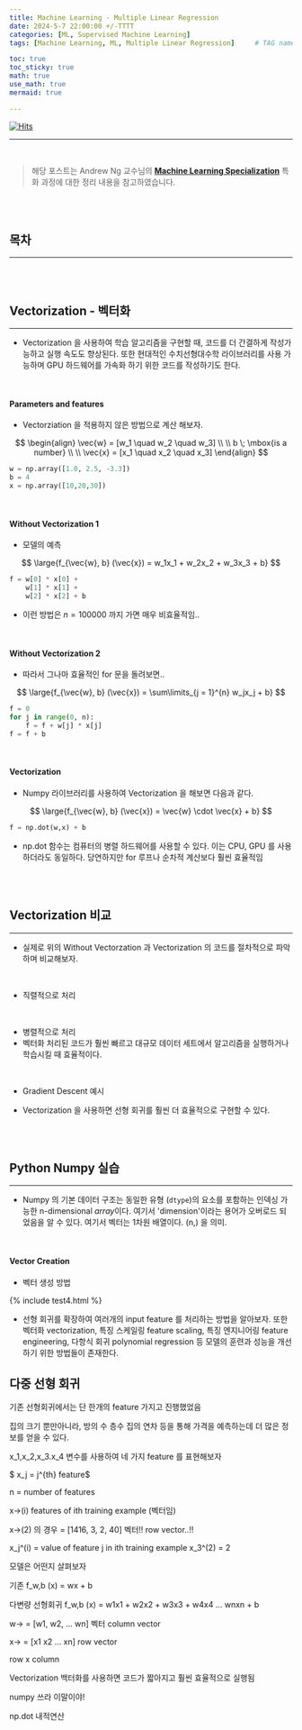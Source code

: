 ```yaml
---
title: Machine Learning - Multiple Linear Regression
date: 2024-5-7 22:00:00 +/-TTTT
categories: [ML, Supervised Machine Learning]
tags: [Machine Learning, ML, Multiple Linear Regression]     # TAG names should always be lowercase

toc: true
toc_sticky: true
math: true  
use_math: true
mermaid: true

---
```


[![Hits](https://hits.seeyoufarm.com/api/count/incr/badge.svg?url=https%3A%2F%2Fepheria.github.io&count_bg=%2379C83D&title_bg=%23555555&icon=&icon_color=%23E7E7E7&title=views&edge_flat=false)](https://hits.seeyoufarm.com)

---

<br>

> 해당 포스트는 Andrew Ng 교수님의  [**Machine Learning Specialization**](https://www.coursera.org/specializations/machine-learning-introduction) 특화 과정에 대한 정리 내용을 참고하였습니다.

<br>
<br>

## 목차
---


<br>
<br>

## Vectorization - 벡터화
---

- Vectorization 을 사용하여 학습 알고리즘을 구현할 때, 코드를 더 간결하게 작성가능하고 실행 속도도 향상된다. 또한 현대적인 수치선형대수학 라이브러리를 사용 가능하며 GPU 하드웨어를 가속화 하기 위한 코드를 작성하기도 한다.

<br>

#### Parameters and features

- Vectorziation 을 적용하지 않은 방법으로 계산 해보자.

$$
\begin{align}
\vec{w} = [w_1 \quad w_2 \quad w_3] \\
\\
b \; \mbox{is a number} \\
\\
\vec{x} = [x_1 \quad x_2 \quad x_3]
\end{align}
$$

```python
w = np.array([1.0, 2.5, -3.3])
b = 4
x = np.array([10,20,30])
```

<br>

#### Without Vectorization 1

- 모델의 예측

$$
\large{f_{\vec{w}, b} (\vec{x}) = w_1x_1 + w_2x_2 + w_3x_3 + b}
$$

```python
f = w[0] * x[0] +
    w[1] * x[1] +
    w[2] * x[2] + b
```

- 이런 방법은 $n = 100000$ 까지 가면 매우 비효율적임..

<br>

#### Without Vectorization 2

- 따라서 그나마 효율적인 for 문을 돌려보면..

$$ 
\large{f_{\vec{w}, b} (\vec{x}) = \sum\limits_{j = 1}^{n} w_jx_j + b}
$$

```python
f = 0
for j in range(0, n):
    f = f + w[j] * x[j]
f = f + b
```

<br>

#### Vectorization

- Numpy 라이브러리를 사용하여 Vectorization 을 해보면 다음과 같다.

$$
\large{f_{\vec{w}, b} (\vec{x}) = \vec{w} \cdot \vec{x} + b}
$$

```python
f = np.dot(w,x) + b
```

- np.dot 함수는 컴퓨터의 병렬 하드웨어를 사용할 수 있다. 이는 CPU, GPU 를 사용하더라도 동일하다. 당연하지만 for 루프나 순차적 계산보다 훨씬 효율적임

<br>
<br>

## Vectorization 비교
---

- 실제로 위의 Without Vectorzation 과 Vectorization 의 코드를 절차적으로 파악하며 비교해보자.

<br>


- 직렬적으로 처리

<br>


- 병렬적으로 처리
- 벡터화 처리된 코드가 훨씬 빠르고 대규모 데이터 세트에서 알고리즘을 실행하거나 학습시킬 때 효율적이다.

<br>

- Gradient Descent 예시


- Vectorization 을 사용하면 선형 회귀를 훨씬 더 효율적으로 구현할 수 있다.

<br>
<br>

## Python Numpy 실습
---

- Numpy 의 기본 데이터 구조는 동일한 유형 (`dtype`)의 요소를 포함하는 인덱싱 가능한 n-dimensional *array*이다. 여기서 'dimension'이라는 용어가 오버로드 되었음을 알 수 있다. 여기서 벡터는 1차원 배열이다. (n,) 을 의미.

<br>

#### Vector Creation

- 벡터 생성 방법

{% include test4.html %}


- 선형 회귀를 확장하여 여러개의 input feature 를 처리하는 방법을 알아보자. 또한 벡터화 vectorization, 특징 스케일링 feature scaling, 특징 엔지니어링 feature engineering, 다항식 회귀 polynomial regression 등 모델의 훈련과 성능을 개선하기 위한 방법들이 존재한다.

## 다중 선형 회귀

기존 선형회귀에서는 단 한개의 feature 가지고 진행했었음

집의 크기 뿐만아니라, 방의 수 층수 집의 연차 등을 통해 가격을 예측하는데 더 많은 정보를 얻을 수 있다.

x_1,x_2,x_3.x_4 변수를 사용하여 네 가지 feature 를 표현해보자

$ x_j = j^{th} feature$

n = number of features

x->(i) features of ith training example (벡터임)

x->(2) 의 경우 = [1416, 3, 2, 40]  벡터!! row vector..!!


x_j^(i) = value of feature j in ith training example
x_3^(2) = 2



모델은 어떤지 살펴보자

기존 f_w,b (x) = wx + b

다변량 선형회귀 f_w,b (x) = w1x1 + w2x2 + w3x3 + w4x4 ... wnxn + b

w-> = [w1, w2, ... wn] 벡터 column vector

x-> = [x1 x2  ... xn] row vector

row x column





Vectorization 백터화를 사용하면 코드가 짧아지고 훨씬 효율적으로 실행됨

numpy 쓰라 이말이야!

np.dot
내적연산





